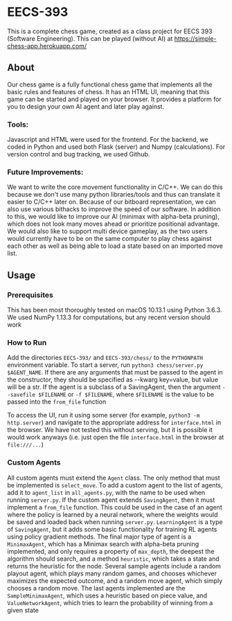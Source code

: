 # EECS-393
This is a complete chess game, created as a class project for EECS 393 (Software Engineering). This can be played (without AI) at https://simple-chess-app.herokuapp.com/

## About
Our chess game is a fully functional chess game that implements all the basic rules and features of chess. It has an HTML UI, meaning that this game can be started and played on your browser. It provides a platform for you to design your own AI agent and later play against.

### Tools: 
Javascript and HTML were used for the frontend. For the backend, we coded in Python and used both Flask (server) and Numpy (calculations). For version control and bug tracking, we used Github. 
 
### Future Improvements: 
We want to write the core movement functionality in C/C++. We can do this because we don't use many python libraries/tools and thus can translate it easier to C/C++ later on. Because of our bitboard representation, we can also use various bithacks to improve the speed of our software. In addition to this, we would like to improve our AI (minimax with alpha-beta pruning), which does not look many moves ahead or prioritize positional advantage. We would also like to support multi device gameplay, as the two users would currently have to be on the same computer to play chess against each other as well as being able to load a state based on an imported move list.   


## Usage
### Prerequisites
This has been most thoroughly tested on macOS 10.13.1 using Python 3.6.3. We used NumPy 1.13.3 for computations, but any recent version should work
### How to Run
Add the directories `EECS-393/` and `EECS-393/chess/` to the `PYTHONPATH` environment variable.
To start a server, run `python3 chess/server.py $AGENT_NAME`. 
If there are any arguments that must be passed to the agent in the constructor, they should be specified as --kwarg key=value, but value will be a str.
If the agent is a subclass of a SavingAgent, then the argument `--savefile $FILENAME` or `-f $FILENAME`, where `$FILENAME` is the value to be passed into the `from_file` function

To access the UI, run it using some server (for example, `python3 -m http.server`) and navigate to the appropriate address for `interface.html` in the browser.
We have not tested this without serving, but it is possible it would work anyways (i.e. just open the file `interface.html` in the browser at `file:///...`)
### Custom Agents
All custom agents must extend the `Agent` class. The only method that must be implemented is `select_move`. 
To add a custom agent to the list of agents, add it to `agent_list` in `all_agents.py`, with the name to be used when running `server.py`.
If the custom agent extends `SavingAgent`, then it must implement a `from_file` function. 
This could be used in the case of an agent where the policy is learned by a neural network, where the weights would be saved and loaded back when running `server.py`.
`LearningAgent` is a type of `SavingAgent`, but it adds some basic functionality for training RL agents using policy gradient methods.
The final major type of agent is a `MinimaxAgent`, which has a Minimax search with alpha-beta pruning implemented, and only requires a property of `max_depth`, the deepest the algorithm should search, and a method `heuristic`, which takes a state and returns the heuristic for the node.
Several sample agents include a random playout agent, which plays many random games, and chooses whichever maximizes the expected outcome, and a random move agent, which simply chooses a random move.
The last agents implemented are the `SampleMinimaxAgent`, which uses a heuristic based on piece value, and `ValueNetworkAgent`, which tries to learn the probability of winning from a given state
